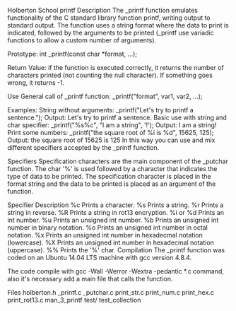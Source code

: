 Holberton School printf Description The _printf function emulates functionality of the C standard library function printf, writing output to standard output. The function uses a string format where the data to print is indicated, followed by the arguments to be printed (_printf use variadic functions to allow a custom number of arguments).

Prototype: int _printf(const char *format, ...);

Return Value: if the function is executed correctly, it returns the number of characters printed (not counting the null character). If something goes wrong, it returns -1.

Use General call of _printf function: _printf("format", var1, var2, ...);

Examples: String without arguments: _printf("Let's try to printf a sentence."); Output: Let's try to printf a sentence. Basic use with string and char specifier: _printf("%s%c", "I am a string", '!'); Output: I am a string! Print some numbers: _printf("the square root of %i is %d", 15625, 125); Output: the square root of 15625 is 125 In this way you can use and mix different specifiers accepted by the _printf function.

Specifiers Specification characters are the main component of the _putchar function. The char '%' is used followed by a character that indicates the type of data to be printed. The specification character is placed in the format string and the data to be printed is placed as an argument of the function.

Specifier Description %c Prints a character. %s Prints a string. %r Prints a string in reverse. %R Prints a string in rot13 encryption. %i or %d Prints an int number. %u Prints an unsigned int number. %b Prints an unsigned int number in binary notation. %o Prints an unsigned int number in octal notation. %x Prints an unsigned int number in hexadecmal notation (lowercase). %X Prints an unsigned int number in hexadecmal notation (uppercase). %% Prints the '%' char. Compilation The _printf function was coded on an Ubuntu 14.04 LTS machine with gcc version 4.8.4.

The code compile with gcc -Wall -Werror -Wextra -pedantic *.c command, also it's necessary add a main file that calls the function.

Files holberton.h _printf.c _putchar.c print_str.c print_num.c print_hex.c print_rot13.c man_3_printf test/ test_collection
